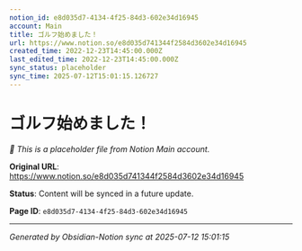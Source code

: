 ```yaml
---
notion_id: e8d035d7-4134-4f25-84d3-602e34d16945
account: Main
title: ゴルフ始めました！
url: https://www.notion.so/e8d035d741344f2584d3602e34d16945
created_time: 2022-12-23T14:45:00.000Z
last_edited_time: 2022-12-23T14:45:00.000Z
sync_status: placeholder
sync_time: 2025-07-12T15:01:15.126727
---
```


# ゴルフ始めました！

*🔄 This is a placeholder file from Notion Main account.*

**Original URL**: https://www.notion.so/e8d035d741344f2584d3602e34d16945

**Status**: Content will be synced in a future update.

**Page ID**: `e8d035d7-4134-4f25-84d3-602e34d16945`

---

*Generated by Obsidian-Notion sync at 2025-07-12 15:01:15*
